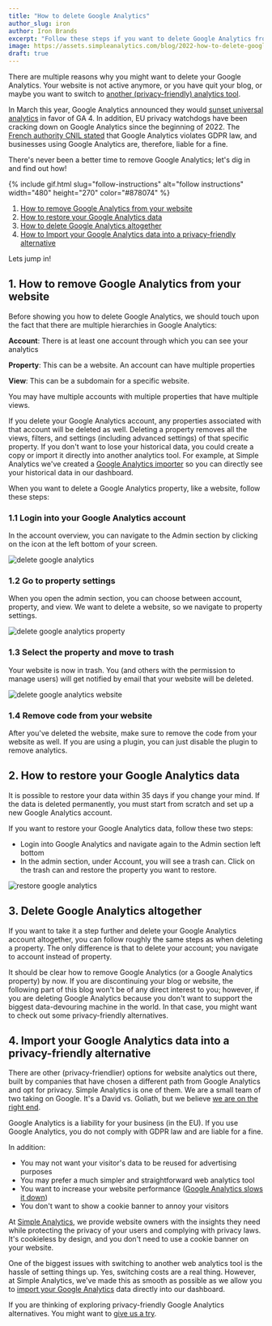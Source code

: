 ```yaml
---
title: "How to delete Google Analytics"
author_slug: iron
author: Iron Brands
excerpt: "Follow these steps if you want to delete Google Analytics from your website"
image: https://assets.simpleanalytics.com/blog/2022-how-to-delete-google-analytics/social-image.png
draft: true
---
```


There are multiple reasons why you might want to delete your Google Analytics. Your website is not active anymore, or you have quit your blog, or maybe you want to switch to [another (privacy-friendly) analytics tool](https://blog.simpleanalytics.com/4-privacy-friendly-google-analytics-alternatives).

In March this year, Google Analytics announced they would [sunset universal analytics](https://blog.google/products/marketingplatform/analytics/prepare-for-future-with-google-analytics-4/) in favor of GA 4. In addition, EU privacy watchdogs have been cracking down on Google Analytics since the beginning of 2022. The [French authority CNIL stated](https://www.cnil.fr/en/use-google-analytics-and-data-transfers-united-states-cnil-orders-website-manageroperator-comply) that Google Analytics violates GDPR law, and businesses using Google Analytics are, therefore, liable for a fine.

There's never been a better time to remove Google Analytics; let's dig in and find out how!

{% include gif.html slug="follow-instructions" alt="follow instructions" width="480" height="270" color="#878074" %}

1.  [How to remove Google Analytics from your website](#1-how-to-remove-google-analytics-from-your-website)
2.  [How to restore your Google Analytics data](#2-how-to-restore-your-google-analytics-data)
3.  [How to delete Google Analytics altogether](#3-how-to-delete-google-analytics-altogether)
4.  [How to Import your Google Analytics data into a privacy-friendly alternative](#4-how-to-import-your-google-analytics-data-into-a-privacy-friendly-alternative)

Lets jump in! 

## 1.  How to remove Google Analytics from your website

Before showing you how to delete Google Analytics, we should touch upon the fact that there are multiple hierarchies in Google Analytics:

**Account**: There is at least one account through which you can see your analytics

**Property**: This can be a website. An account can have multiple properties

**View**: This can be a subdomain for a specific website.

You may have multiple accounts with multiple properties that have multiple views. 

If you delete your Google Analytics account, any properties associated with that account will be deleted as well. Deleting a property removes all the views, filters, and settings (including advanced settings) of that specific property. If you don't want to lose your historical data, you could create a copy or import it directly into another analytics tool. For example, at Simple Analytics we've created a [Google Analytics importer](https://docs.simpleanalytics.com/import-google-analytics-data) so you can directly see your historical data in our dashboard.

When you want to delete a Google Analytics property, like a website, follow these steps:

### 1.1  Login into your Google Analytics account 

In the account overview, you can navigate to the Admin section by clicking on the icon at the left bottom of your screen. 

<img src="https://assets.simpleanalytics.com/blog/2022-how-to-delete-google-analytics/google-analytics-admin.png" alt="delete google analytics" class="border" />
<p class="caption" markdown="1">
</p>

### 1.2  Go to property settings

When you open the admin section, you can choose between account, property, and view. We want to delete a website, so we navigate to property settings. 

<img src="https://assets.simpleanalytics.com/blog/2022-how-to-delete-google-analytics/google-analytics-property-settings.png" alt="delete google analytics property" class="border" />
<p class="caption" markdown="1">
</p>

### 1.3  Select the property and move to trash

Your website is now in trash. You (and others with the permission to manage users) will get notified by email that your website will be deleted.

<img src="https://assets.simpleanalytics.com/blog/2022-how-to-delete-google-analytics/google-analytics-move-to-bin.png" alt="delete google analytics website" class="border" />
<p class="caption" markdown="1">
</p>

### 1.4  Remove code from your website

After you've deleted the website, make sure to remove the code from your website as well. If you are using a plugin, you can just disable the plugin to remove analytics. 

## 2.  How to restore your Google Analytics data

It is possible to restore your data within 35 days if you change your mind. If the data is deleted permanently, you must start from scratch and set up a new Google Analytics account.

If you want to restore your Google Analytics data, follow these two steps:

-   Login into Google Analytics and navigate again to the Admin section left bottom
-   In the admin section, under Account, you will see a trash can. Click on the trash can and restore the property you want to restore.

<img src="https://assets.simpleanalytics.com/blog/2022-how-to-delete-google-analytics/google-analytics-delete-account.png" alt="restore google analytics" class="border" />
<p class="caption" markdown="1">
</p>

## 3.  Delete Google Analytics altogether

If you want to take it a step further and delete your Google Analytics account altogether, you can follow roughly the same steps as when deleting a property. The only difference is that to delete your account; you navigate to account instead of property.

It should be clear how to remove Google Analytics (or a Google Analytics property) by now. If you are discontinuing your blog or website, the following part of this blog won't be of any direct interest to you; however, if you are deleting Google Analytics because you don't want to support the biggest data-devouring machine in the world. In that case, you might want to check out some privacy-friendly alternatives.

## 4.  Import your Google Analytics data into a privacy-friendly alternative

There are other (privacy-friendlier) options for website analytics out there, built by companies that have chosen a different path from Google Analytics and opt for privacy. Simple Analytics is one of them. We are a small team of two taking on Google. It's a David vs. Goliath, but we believe [we are on the right end](https://blog.simpleanalytics.com/why-simple-analytics-is-a-great-alternative-to-google-analytics).

Google Analytics is a liability for your business (in the EU). If you use Google Analytics, you do not comply with GDPR law and are liable for a fine.

In addition:

-   You may not want your visitor's data to be reused for advertising purposes
-   You may prefer a much simpler and straightforward web analytics tool
-   You want to increase your website performance ([Google Analytics slows it down](https://blog.simpleanalytics.com/google-penalizes-you-for-using-google-analytics))
-   You don't want to show a cookie banner to annoy your visitors

At [Simple Analytics](https://simpleanalytics.com/), we provide website owners with the insights they need while protecting the privacy of your users and complying with privacy laws. It's cookieless by design, and you don't need to use a cookie banner on your website.

One of the biggest issues with switching to another web analytics tool is the hassle of setting things up. Yes, switching costs are a real thing. However, at Simple Analytics, we've made this as smooth as possible as we allow you to [import your Google Analytics](https://docs.simpleanalytics.com/import-google-analytics-data) data directly into our dashboard.

If you are thinking of exploring privacy-friendly Google Analytics alternatives. You might want to [give us a try](https://simpleanalytics.com/welcome).
